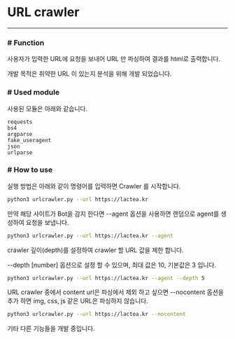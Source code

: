# URL crawler


------------

### # Function

사용자가 입력한 URL에 요청을 보내어 URL 만 파싱하여 결과를 html로 출력합니다.

개발 목적은 취약한 URL 이 있는지 분석을 위해 개발 되었습니다.

### # Used module

사용된 모듈은 아래와 같습니다.
```
requests
bs4
argparse
fake_useragent
json
urlparse
```

### # How to use

실행 방법은 아래와 같이 명령어를 입력하면 Crawler 를 시작합니다.

```bash
python3 urlcrawler.py --url https://lactea.kr
```

만약 해당 사이트가 Bot을 감지 한다면 --agent 옵션을 사용하면 랜덤으로 agent를 생성하여 요청을 보냅니다.

```bash
python3 urlcrawler.py --url https://lactea.kr --agent
```

crawler 깊이(depth)를 설정하여 crawler 할 URL 값을 제한 합니다.

--depth [number] 옵션으로 설정 할 수 있으며, 최대 값은 10, 기본값은 3 입니다.
```bash
python3 urlcrawler.py --url https://lactea.kr --agent --depth 5
```

URL crawler 중에서 content url은 파싱에서 제외 하고 싶으면 --nocontent 옵션을 추가 하면 img, css, js 같은 URL은 파싱하지 않습니다.

```bash
python3 urlcrawler.py --url https://lactea.kr --nocontent
```

기타 다른 기능들을 개발 중입니다.

